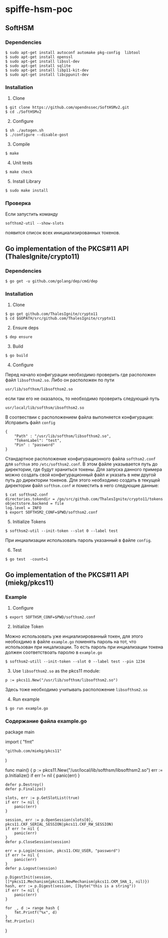# spiffe-hsm-poc
## SoftHSM
### Dependencies
```
$ sudo apt-get install autoconf automake pkg-config  libtool 
$ sudo apt-get install openssl
$ sudo apt-get install libssl-dev
$ sudo apt-get install sqlite
$ sudo apt-get install libp11-kit-dev
$ sudo apt-get install libcppunit-dev
```
### Installation
1. Clone 
```
$ git clone https://github.com/opendnssec/SoftHSMv2.git
$ cd ./SoftHSMv2
```
2. Configure
```
$ sh ./autogen.sh
$ ./configure --disable-gost
```
3. Compile
```
$ make
```
4. Unit tests
```
$ make check
```
5. Install Library
```
$ sudo make install
```
### Проверка

Если запустить команду 
```
softhsm2-util --show-slots
``` 
появится список всех инициализированных токенов.


## Go implementation of the PKCS#11 API (ThalesIgnite/crypto11)

### Dependencies
```
$ go get -u github.com/golang/dep/cmd/dep
```
### Installation
1. Clone
```
$ go get github.com/ThalesIgnite/crypto11
$ cd $GOPATH/src/github.com/ThalesIgnite/crypto11
```
2. Ensure deps
```
$ dep ensure
```
3. Build
```
$ go build
```
4. Configure

Перед начало конфигурации необходимо проверить где расположен файл `libsofthsm2.so`. Либо он расположен по пути 
```
usr/lib/softhsm/libsofthsm2.so
```
если там его не оказалось, то необходимо проверить следующий путь
```
usr/local/lib/softhsm/ibsofthsm2.so
```
В соотвествии с расположением файла выполняется конфигурация:
Исправить файл `config`
```
{
    "Path" : "/usr/lib/softhsm/libsofthsm2.so",
    "TokenLabel": "test",
    "Pin" : "password"
}
```

Стандартное расположение конфигурационного файла `softhsm2.conf` для `softhsm` это `/etc/softhsm2.conf`. В этом файле указывается путь до директории, где будут храниться токены. 
Для запуска данного примера можно создать свой конфигурационный файл и указать в нем другой путь до директории токенов. Для этого необходимо создать в текущей директории файл `softhsm.conf` и поместить в него следующие данные:
```
$ cat softhsm2.conf
directories.tokendir = /go/src/github.com/ThalesIgnite/crypto11/tokens
objectstore.backend = file
log.level = INFO
$ export SOFTHSM2_CONF=$PWD/softhsm2.conf
```
5. Initialize Tokens
```
$ softhsm2-util --init-token --slot 0 --label test
``` 
При инциализации использовать пароль указанный в файле `config`.

6. Test
```
$ go test  -count=1
```

## Go implementation of the PKCS#11 API (miekg/pkcs11)
### Example
1. Configure 
```
$ export SOFTHSM_CONF=$PWD/softhsm2.conf
```
2. Initialize Token 

Можно использовать уже инциализированный токен, для этого необохдимо в файле `example.go` поменять пароль на тот, что использован при ницализации. То есть пароль при инциализации токена должен соответствоать паролю в `example.go`
```
$ softhsm2-utill --init-token --slot 0 --label test --pin 1234
```
3. Use `libsofthsm2.so` as the pkcs11 module:
```
p := pkcs11.New("/usr/lib/softhsm/libsofthsm2.so")
```
Здесь тоже необходимо учитывать расположение `libsofthsm2.so`

4. Run example
```
$ go run example.go
```

### Содержание файла example.go

package main

import (
	"fmt"

	"github.com/miekg/pkcs11"
)

func main() {
	p := pkcs11.New("/usr/local/lib/softhsm/libsofthsm2.so")
	err := p.Initialize()
	if err != nil {
		panic(err)
	}

	defer p.Destroy()
	defer p.Finalize()

	slots, err := p.GetSlotList(true)
	if err != nil {
		panic(err)
	}

	session, err := p.OpenSession(slots[0], pkcs11.CKF_SERIAL_SESSION|pkcs11.CKF_RW_SESSION)
	if err != nil {
		panic(err)
	}
	defer p.CloseSession(session)

	err = p.Login(session, pkcs11.CKU_USER, "password")
	if err != nil {
		panic(err)
	}
	defer p.Logout(session)

	p.DigestInit(session, []*pkcs11.Mechanism{pkcs11.NewMechanism(pkcs11.CKM_SHA_1, nil)})
	hash, err := p.Digest(session, []byte("this is a string"))
	if err != nil {
		panic(err)
	}

	for _, d := range hash {
		fmt.Printf("%x", d)
	}
	fmt.Println()
}
